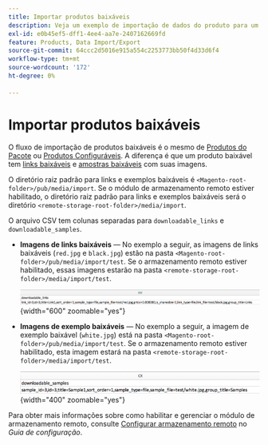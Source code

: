 ```yaml
---
title: Importar produtos baixáveis
description: Veja um exemplo de importação de dados do produto para um produto baixável.
exl-id: e0b45ef5-dff1-4ee4-aa7e-2407162669fd
feature: Products, Data Import/Export
source-git-commit: 64ccc2d5016e915a554c2253773bb50f4d33d6f4
workflow-type: tm+mt
source-wordcount: '172'
ht-degree: 0%

---
```


# Importar produtos baixáveis

O fluxo de importação de produtos baixáveis é o mesmo de [Produtos do Pacote](data-transfer-bundle-products.md) ou [Produtos Configuráveis](data-transfer-configurable-products.md). A diferença é que um produto baixável tem [links baixáveis](../catalog/product-create-downloadable.md) e [amostras baixáveis](../catalog/product-create-downloadable.md) com suas imagens.

O diretório raiz padrão para links e exemplos baixáveis é `<Magento-root-folder>/pub/media/import`. Se o módulo de armazenamento remoto estiver habilitado, o diretório raiz padrão para links e exemplos baixáveis será o diretório `<remote-storage-root-folder>/media/import`.

O arquivo CSV tem colunas separadas para `downloadable_links` e `downloadable_samples`.

- **Imagens de links baixáveis** — No exemplo a seguir, as imagens de links baixáveis (`red.jpg` e `black.jpg`) estão na pasta `<Magento-root-folder>/pub/media/import/test`. Se o armazenamento remoto estiver habilitado, essas imagens estarão na pasta `<remote-storage-root-folder>/media/import/test`.

  ![Dados de exemplo - produto baixável com links baixáveis](./assets/data-import-downloadable-links.png){width="600" zoomable="yes"}

- **Imagens de exemplo baixáveis** — No exemplo a seguir, a imagem de exemplo baixável (`white.jpg`) está na pasta `<Magento-root-folder>/pub/media/import/test`. Se o armazenamento remoto estiver habilitado, esta imagem estará na pasta `<remote-storage-root-folder>/media/import/test`.

  ![Exemplo de dados - produto baixável com amostras baixáveis](./assets/data-import-downloadable-samples.png){width="400" zoomable="yes"}

Para obter mais informações sobre como habilitar e gerenciar o módulo de armazenamento remoto, consulte [Configurar armazenamento remoto](https://experienceleague.adobe.com/docs/commerce-operations/configuration-guide/storage/remote-storage/remote-storage.html) no _Guia de configuração_.
